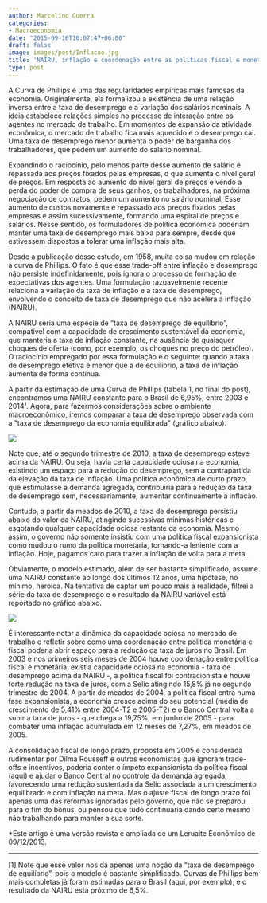 ```yaml
---
author: Marcelino Guerra
categories:
- Macroeconomia
date: "2015-09-16T10:07:47+06:00"
draft: false
image: images/post/Inflacao.jpg
title: 'NAIRU, inflação e coordenação entre as políticas fiscal e monetária'
type: post
---
```


A Curva de Phillips é uma das regularidades empíricas mais famosas da economia. Originalmente, ela formalizou a existência de uma relação inversa entre a taxa de desemprego e a variação dos salários nominais. A ideia estabelece relações simples no processo de interação entre os agentes no mercado de trabalho. Em momentos de expansão da atividade econômica, o mercado de trabalho fica mais aquecido e o desemprego cai. Uma taxa de desemprego menor aumenta o poder de barganha dos trabalhadores, que pedem um aumento do salário nominal.

Expandindo o raciocínio, pelo menos parte desse aumento de salário é repassada aos preços fixados pelas empresas, o que aumenta o nível geral de preços. Em resposta ao aumento do nível geral de preços e vendo a perda do poder de compra de seus ganhos, os trabalhadores, na próxima negociação de contratos, pedem um aumento no salário nominal. Esse aumento de custos novamente é repassado aos preços fixados pelas empresas e assim sucessivamente, formando uma espiral de preços e salários. Nesse sentido, os formuladores de política econômica poderiam manter uma taxa de desemprego mais baixa para sempre, desde que estivessem dispostos a tolerar uma inflação mais alta.

Desde a publicação desse estudo, em 1958, muita coisa mudou em relação à curva de Phillips. O fato é que esse trade-off entre inflação e desemprego não persiste indefinidamente, pois ignora o processo de formação de expectativas dos agentes. Uma formulação razoavelmente recente relaciona a variação da taxa de inflação e a taxa de desemprego, envolvendo o conceito de taxa de desemprego que não acelera a inflação (NAIRU).

A NAIRU seria uma espécie de “taxa de desemprego de equilíbrio”, compatível com a capacidade de crescimento sustentável da economia, que manteria a taxa de inflação constante, na ausência de quaisquer choques de oferta (como, por exemplo, os choques no preço do petróleo). O raciocínio empregado por essa formulação é o seguinte: quando a taxa de desemprego efetiva é menor que a de equilíbrio, a taxa de inflação aumenta de forma contínua.

A partir da estimação de uma Curva de Phillips (tabela 1, no final do post), encontramos uma NAIRU constante para o Brasil de 6,95%, entre 2003 e 2014¹. Agora, para fazermos considerações sobre o ambiente macroeconômico, iremos comparar a taxa de desemprego observada com a "taxa de desemprego da economia equilibrada" (gráfico abaixo).

![](../../images/post/desemp.jpg)

Note que, até o segundo trimestre de 2010, a taxa de desemprego esteve acima da NAIRU. Ou seja, havia certa capacidade ociosa na economia, existindo um espaço para a redução do desemprego, sem a contrapartida da elevação da taxa de inflação. Uma política econômica de curto prazo, que estimulasse a demanda agregada, contribuiria para a redução da taxa de desemprego sem, necessariamente, aumentar continuamente a  inflação.    

Contudo, a partir da meados de  2010, a taxa de desemprego persistiu abaixo do valor da NAIRU, atingindo sucessivas mínimas históricas e esgotando qualquer capacidade ociosa restante da economia. Mesmo assim, o governo não somente insistiu com uma política fiscal expansionista como mudou o rumo da política monetária, tornando-a leniente com a inflação. Hoje, pagamos caro para trazer a inflação de volta para a meta.

Obviamente, o modelo estimado, além de ser  bastante simplificado, assume uma NAIRU constante ao longo dos últimos 12 anos, uma hipótese, no mínimo, heroica. Na tentativa de captar um pouco mais a realidade, filtrei a série da taxa de desemprego e o resultado da NAIRU variável está reportado no gráfico abaixo.

![](../../images/post/filter.jpg)

É interessante notar a dinâmica da capacidade ociosa no mercado de trabalho e refletir sobre como uma coordenação entre política monetária e fiscal poderia abrir espaço para a redução da taxa de juros no Brasil. Em 2003 e nos primeiros seis meses de 2004 houve coordenação entre política fiscal e monetária: existia capacidade ociosa na economia - taxa de desemprego acima da NAIRU -, a política fiscal foi contracionista e houve forte redução na taxa de juros, com a Selic atingindo 15,8% já no segundo trimestre de 2004. A partir de meados de 2004, a política fiscal entra numa fase expansionista, a economia cresce acima do seu potencial (média de crescimento de 5,41% entre 2004-T2 e 2005-T2) e o Banco Central volta a subir a taxa de juros - que chega a 19,75%, em junho de 2005 - para combater uma inflação acumulada em 12 meses de 7,27%, em meados de 2005.

A consolidação fiscal de longo prazo, proposta em 2005 e considerada rudimentar por Dilma Rousseff e outros economistas que ignoram trade-offs e incentivos, poderia conter o ímpeto expansionista da política fiscal (aqui) e ajudar o Banco Central no controle da demanda agregada, favorecendo uma redução sustentada da Selic associada a um crescimento equilibrado e com inflação na meta. Mas o ajuste fiscal de longo prazo foi apenas uma das reformas ignoradas pelo governo, que não se preparou para o fim do bônus, ou pensou que tudo continuaria dando certo mesmo não trabalhando para manter a sua sorte.


*Este artigo é uma versão revista e ampliada de um Leruaite Econômico de 09/12/2013.

---

[1] Note que esse valor nos dá apenas uma noção da “taxa de desemprego de equilíbrio”, pois o modelo é bastante simplificado. Curvas de Phillips bem mais completas já foram estimadas para o Brasil (aqui, por exemplo), e o resultado da NAIRU está próximo de 6,5%.
